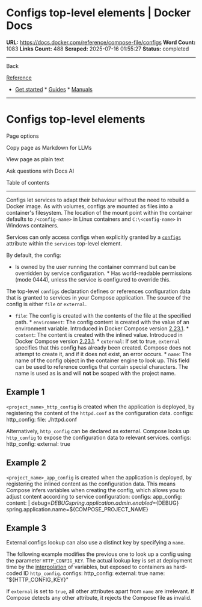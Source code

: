 # Configs top-level elements | Docker Docs

**URL:** https://docs.docker.com/reference/compose-file/configs
**Word Count:** 1083
**Links Count:** 488
**Scraped:** 2025-07-16 01:55:27
**Status:** completed

---

Back

[Reference](https://docs.docker.com/reference/)

  * [Get started](https://docs.docker.com/get-started/)   * [Guides](https://docs.docker.com/guides/)   * [Manuals](https://docs.docker.com/manuals/)

* * *

# Configs top-level elements

Page options

Copy page as Markdown for LLMs

View page as plain text

Ask questions with Docs AI

Table of contents

* * *

Configs let services to adapt their behaviour without the need to rebuild a Docker image. As with volumes, configs are mounted as files into a container's filesystem. The location of the mount point within the container defaults to `/<config-name>` in Linux containers and `C:\<config-name>` in Windows containers.

Services can only access configs when explicitly granted by a [`configs`](https://docs.docker.com/reference/compose-file/services/#configs) attribute within the `services` top-level element.

By default, the config:

  * Is owned by the user running the container command but can be overridden by service configuration.   * Has world-readable permissions \(mode 0444\), unless the service is configured to override this.

The top-level `configs` declaration defines or references configuration data that is granted to services in your Compose application. The source of the config is either `file` or `external`.

  * `file`: The config is created with the contents of the file at the specified path.   * `environment`: The config content is created with the value of an environment variable. Introduced in Docker Compose version [2.23.1](https://docs.docker.com/compose/releases/release-notes/#2231).   * `content`: The content is created with the inlined value. Introduced in Docker Compose version [2.23.1](https://docs.docker.com/compose/releases/release-notes/#2231).   * `external`: If set to true, `external` specifies that this config has already been created. Compose does not attempt to create it, and if it does not exist, an error occurs.   * `name`: The name of the config object in the container engine to look up. This field can be used to reference configs that contain special characters. The name is used as is and will **not** be scoped with the project name.

## Example 1

`<project_name>_http_config` is created when the application is deployed, by registering the content of the `httpd.conf` as the configuration data.               configs:       http_config:         file: ./httpd.conf

Alternatively, `http_config` can be declared as external. Compose looks up `http_config` to expose the configuration data to relevant services.               configs:       http_config:         external: true

## Example 2

`<project_name>_app_config` is created when the application is deployed, by registering the inlined content as the configuration data. This means Compose infers variables when creating the config, which allows you to adjust content according to service configuration:               configs:       app_config:         content: |           debug=${DEBUG}           spring.application.admin.enabled=${DEBUG}           spring.application.name=${COMPOSE_PROJECT_NAME}

## Example 3

External configs lookup can also use a distinct key by specifying a `name`.

The following example modifies the previous one to look up a config using the parameter `HTTP_CONFIG_KEY`. The actual lookup key is set at deployment time by the [interpolation](https://docs.docker.com/reference/compose-file/interpolation/) of variables, but exposed to containers as hard-coded ID `http_config`.               configs:       http_config:         external: true         name: "${HTTP_CONFIG_KEY}"

If `external` is set to `true`, all other attributes apart from `name` are irrelevant. If Compose detects any other attribute, it rejects the Compose file as invalid.